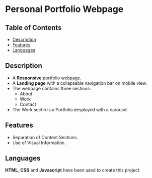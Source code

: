 # Personal Portfolio Webpage

## Table of Contents

-   [Description](#description)
-   [Features](#features)
-   [Languages](#languages)

## Description

- A **Responsive** portfolio webpage.
- A **Landing page** with a collapsable navigation bar on     mobile view.
- The webpage contains three sections:
   * About
   * Work
   * Contact
- The Work sectin is a Portfolio desplayed with a carousel.

## Features

-   Separation of Content Sections.
-   Use of Visual Information.

## Languages

**HTML**, **CSS** and **Javascript** have been used to create this project.